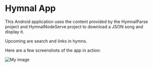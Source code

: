 Hymnal App
============
This Android application uses the content provided by the HymnalParse project and HymnalNodeServe project to download a JSON song and display it.

Upcoming are search and links in hymns.

Here are a few screenshots of the app in action:

![My image](http://i46.tinypic.com/wi33fm.png)